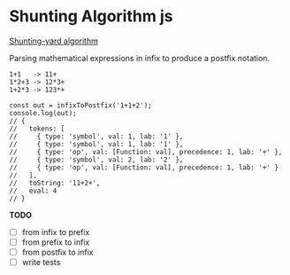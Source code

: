 # Shunting Algorithm js

[Shunting-yard algorithm](https://en.wikipedia.org/wiki/Shunting-yard_algorithm)

Parsing mathematical expressions in infix to produce a postfix notation.
```
1+1   -> 11+
1*2+3 -> 12*3+
1+2*3 -> 123*+
```

```
const out = infixToPostfix('1+1+2');
console.log(out);
// {
//   tokens: [
//     { type: 'symbol', val: 1, lab: '1' },
//     { type: 'symbol', val: 1, lab: '1' },
//     { type: 'op', val: [Function: val], precedence: 1, lab: '+' },
//     { type: 'symbol', val: 2, lab: '2' },
//     { type: 'op', val: [Function: val], precedence: 1, lab: '+' }
//   ],
//   toString: '11+2+',
//   eval: 4
// }
```
**TODO**
* [ ] from infix to prefix
* [ ] from prefix to infix
* [ ] from postfix to infix
* [ ] write tests
